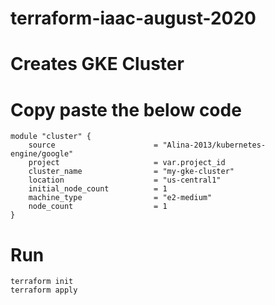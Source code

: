 # terraform-iaac-august-2020

# Creates GKE Cluster

# Copy paste the below code
```
module "cluster" {
    source                      = "Alina-2013/kubernetes-engine/google"
    project                     = var.project_id
    cluster_name                = "my-gke-cluster"
    location                    = "us-central1"
    initial_node_count          = 1
    machine_type                = "e2-medium"
    node_count                  = 1
}
```
# Run
```
terraform init 
terraform apply 
```

